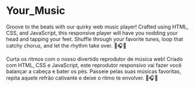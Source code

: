 # Your_Music

Groove to the beats with our quirky web music player! Crafted using HTML, CSS, and JavaScript, this responsive player will have you nodding your head and tapping your feet. Shuffle through your favorite tunes, loop that catchy chorus, and let the rhythm take over. 🎵🎧🕺

Curta os ritmos com o nosso divertido reprodutor de música web! Criado com HTML, CSS e JavaScript, este reprodutor responsivo vai fazer você balançar a cabeça e bater os pés. Passeie pelas suas músicas favoritas, repita aquele refrão cativante e deixe o ritmo te envolver. 🎵🎧🕺
